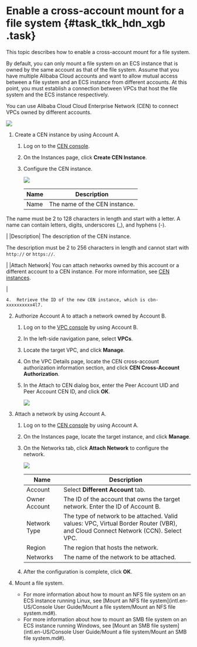 # Enable a cross-account mount for a file system {#task_tkk_hdn_xgb .task}

This topic describes how to enable a cross-account mount for a file system.

By default, you can only mount a file system on an ECS instance that is owned by the same account as that of the file system. Assume that you have multiple Alibaba Cloud accounts and want to allow mutual access between a file system and an ECS instance from different accounts. At this point, you must establish a connection between VPCs that host the file system and the ECS instance respectively.

You can use Alibaba Cloud Cloud Enterprise Network \(CEN\) to connect VPCs owned by different accounts.

![](http://static-aliyun-doc.oss-cn-hangzhou.aliyuncs.com/assets/img/132369/156438414439653_en-US.png)

1.  Create a CEN instance by using Account A. 
    1.  Log on to the [CEN console](https://cen.console.aliyun.com/).
    2.  On the Instances page, click **Create CEN Instance**.
    3.  Configure the CEN instance. 

        ![](images/39616_en-US_source.png)

        |Name|Description|
        |----|-----------|
        |Name| The name of the CEN instance.

 The name must be 2 to 128 characters in length and start with a letter. A name can contain letters, digits, underscores \(\_\), and hyphens \(-\).

 |
        |Description| The description of the CEN instance.

 The description must be 2 to 256 characters in length and cannot start with `http://` or `https://`.

 |
        |Attach Network| You can attach networks owned by this account or a different account to a CEN instance. For more information, see [CEN instances](https://www.alibabacloud.com/help/zh/doc-detail/66001.htm).

 |

    4.  Retrieve the ID of the new CEN instance, which is cbn-xxxxxxxxxx4l7.
2.  Authorize Account A to attach a network owned by Account B. 
    1.  Log on to the [VPC console](https://vpcnext.console.aliyun.com/) by using Account B.
    2.  In the left-side navigation pane, select **VPCs**.
    3.  Locate the target VPC, and click **Manage**.
    4.  On the VPC Details page, locate the CEN cross-account authorization information section, and click **CEN Cross-Account Authorization**.
    5.  In the Attach to CEN dialog box, enter the Peer Account UID and Peer Account CEN ID, and click **OK**. 

        ![](http://static-aliyun-doc.oss-cn-hangzhou.aliyuncs.com/assets/img/132369/156438414439688_en-US.png)

3.  Attach a network by using Account A. 
    1.  Log on to the [CEN console](https://cen.console.aliyun.com/) by using Account A.
    2.  On the Instances page, locate the target instance, and click **Manage**.
    3.  On the Networks tab, click **Attach Network** to configure the network. 

        ![](http://static-aliyun-doc.oss-cn-hangzhou.aliyuncs.com/assets/img/132369/156438414539689_en-US.png)

        |Name|Description|
        |----|-----------|
        |Account|Select **Different Account** tab.|
        |Owner Account|The ID of the account that owns the target network. Enter the ID of Account B.|
        |Network Type|The type of network to be attached. Valid values: VPC, Virtual Border Router \(VBR\), and Cloud Connect Network \(CCN\). Select VPC.|
        |Region|The region that hosts the network.|
        |Networks|The name of the network to be attached.|

    4.  After the configuration is complete, click **OK**.
4.  Mount a file system. 
    -   For more information about how to mount an NFS file system on an ECS instance running Linux, see [Mount an NFS file system](intl.en-US/Console User Guide/Mount a file system/Mount an NFS file system.md#).
    -   For more information about how to mount an SMB file system on an ECS instance running Windows, see [Mount an SMB file system](intl.en-US/Console User Guide/Mount a file system/Mount an SMB file system.md#).

